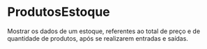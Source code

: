 # ProdutosEstoque
Mostrar os dados de um estoque, referentes ao total de preço e de quantidade de produtos, após se realizarem entradas e saídas.
